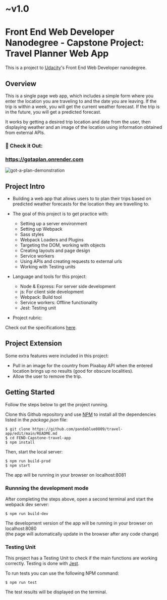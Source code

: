 # ~v1.0

# Front End Web Developer Nanodegree - Capstone Project: Travel Planner Web App

This is a project to [Udacity](https://www.udacity.com/us)'s Front End Web Developer nanodegree.

## Overview

This is a single page web app, which includes a simple form where you enter the location you are traveling to and the date you are leaving. If the trip is within a week, you will get the current weather forecast. If the trip is in the future, you will get a predicted forecast.

It works by getting a desired trip location and date from the user, then displaying weather and an image of the location using information obtained from external APIs.

### 👀 Check it Out:
### https://gotaplan.onrender.com

![got-a-plan-demonstration](https://user-images.githubusercontent.com/78409024/128229001-19e0ad3e-760d-42ee-b415-975ce8d46922.gif)


## Project Intro

* Building a web app that allows users to to plan their trips based on predicted weather forecasts for the location they are travelling to.

* The goal of this project is to get practice with:
  - Setting up a server environment
  - Setting up Webpack
  - Sass styles
  - Webpack Loaders and Plugins
  - Targeting the DOM, working with objects
  - Creating layouts and page design
  - Service workers
  - Using APIs and creating requests to external urls
  - Working with Testing units 

* Language and tools for this project:
  - Node & Express: For server side development
  - js: For client side development
  - Webpack: Build tool
  - Service workers: Offline functionality
  - Jest: Testing unit

* Project rubric: 

Check out the specifications [here](https://review.udacity.com/#!/rubrics/2669/view).

## Project Extension

Some extra features were included in this project:

- Pull in an image for the country from Pixabay API when the entered location brings up no results (good for obscure localities).
- Allow the user to remove the trip.

## Getting Started

Follow the steps below to get the project running.

Clone this Github repository and use [NPM](https://www.w3schools.com/whatis/whatis_npm.asp) to install all the dependencies listed in the _package.json_ file:

```
$ git clone https://github.com/pandablue0809/travel-app/edit/main/README.md
$ cd FEND-Capstone-travel-app
$ npm install
```

Then, start the local server:

```
$ npm run build-prod
$ npm start
```

The app will be running in your browser on localhost:8081

### Runnning the development mode

After completing the steps above, open a second terminal and start the webpack dev server:

`$ npm run build-dev`

The development version of the app will be running in your browser on localhost:8080  
(the page will automatically update in the browser after any code change)


### Testing Unit

This project has a Testing Unit to check if the main functions are working correctly.
Testing is done with [Jest](https://jestjs.io/). 

To run tests you can use the following NPM command:

`$ npm run test`

The test results will be displayed on the terminal.
